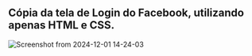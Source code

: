 ## Cópia da tela de Login do Facebook, utilizando apenas HTML e CSS.

![Screenshot from 2024-12-01 14-24-03](https://github.com/user-attachments/assets/cf0192a3-da67-4b58-9a94-13ef891e6f30)

